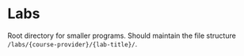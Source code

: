 # Labs

Root directory for smaller programs. Should maintain the file structure `/labs/{course-provider}/{lab-title}/`.
